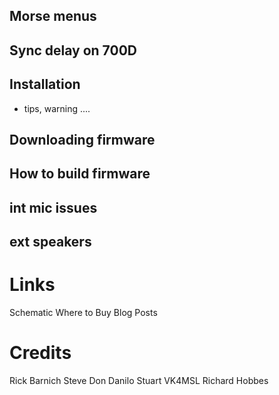 
## Morse menus
## Sync delay on 700D
## Installation
   + tips, warning ....
## Downloading firmware
## How to build firmware
## int mic issues
## ext speakers

# Links
Schematic
Where to Buy
Blog Posts

# Credits

Rick Barnich
Steve
Don
Danilo
Stuart VK4MSL
Richard Hobbes
